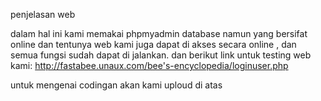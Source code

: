 penjelasan web

dalam hal ini kami memakai phpmyadmin database namun yang bersifat online dan tentunya web kami juga dapat di akses secara online , dan semua fungsi sudah dapat di jalankan. dan berikut link untuk testing web kami: http://fastabee.unaux.com/bee's-encyclopedia/loginuser.php

untuk mengenai codingan akan kami uploud di atas
